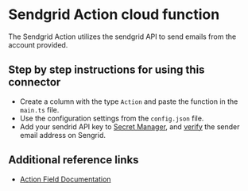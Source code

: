 # Sendgrid Action cloud function

The Sendgrid Action utilizes the sendgrid API to send emails from the account provided.

## Step by step instructions for using this connector

- Create a column with the type `Action` and paste the function in the `main.ts` file.
- Use the configuration settings from the `config.json` file.
- Add your sendrid API key to [Secret Manager](https://console.cloud.google.com/security/secret-manager/), and [verify](https://docs.sendgrid.com/for-developers/sending-email/sender-identity) the sender email address on Sengrid.

## Additional reference links

- [Action Field Documentation](https://docs.rowy.io/field-types/action)